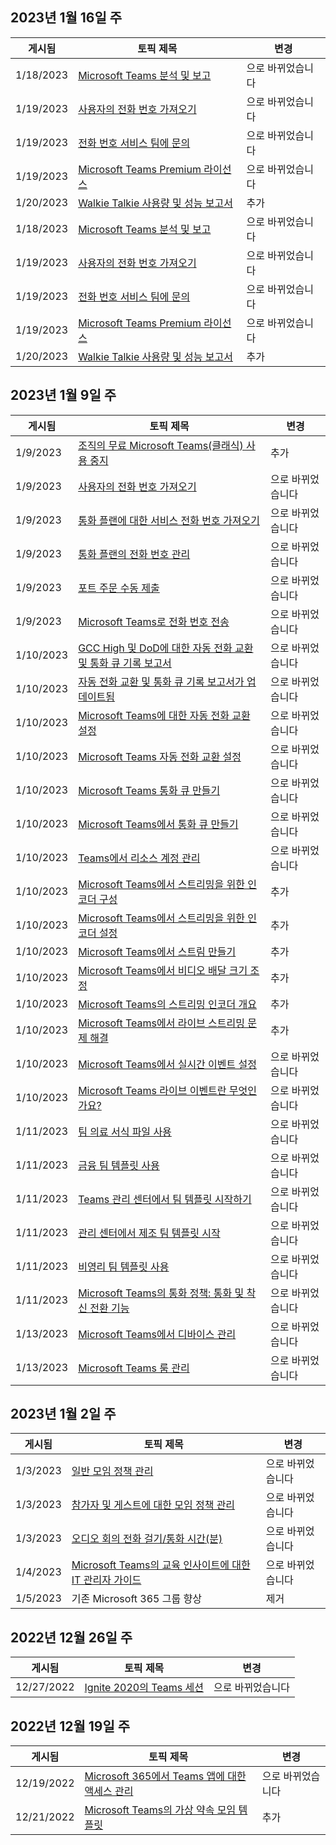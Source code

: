 <!-- This file is generated automatically each week. Changes made to this file will be overwritten.-->




## <a name="week-of-january-16-2023"></a>2023년 1월 16일 주


| 게시됨 |토픽 제목 | 변경 |
|------|------------|--------|
| 1/18/2023 | [Microsoft Teams 분석 및 보고](/MicrosoftTeams/teams-analytics-and-reports/teams-reporting-reference) | 으로 바뀌었습니다 |
| 1/19/2023 | [사용자의 전화 번호 가져오기](/MicrosoftTeams/getting-phone-numbers-for-your-users) | 으로 바뀌었습니다 |
| 1/19/2023 | [전화 번호 서비스 팀에 문의](/MicrosoftTeams/manage-phone-numbers-for-your-organization/contact-tns-service-desk) | 으로 바뀌었습니다 |
| 1/19/2023 | [Microsoft Teams Premium 라이선스](/MicrosoftTeams/teams-add-on-licensing/licensing-enhance-teams) | 으로 바뀌었습니다 |
| 1/20/2023 | [Walkie Talkie 사용량 및 성능 보고서](/MicrosoftTeams/teams-analytics-and-reports/walkie-talkie-usage-report) | 추가 |
| 1/18/2023 | [Microsoft Teams 분석 및 보고](/MicrosoftTeams/teams-analytics-and-reports/teams-reporting-reference) | 으로 바뀌었습니다 |
| 1/19/2023 | [사용자의 전화 번호 가져오기](/MicrosoftTeams/getting-phone-numbers-for-your-users) | 으로 바뀌었습니다 |
| 1/19/2023 | [전화 번호 서비스 팀에 문의](/MicrosoftTeams/manage-phone-numbers-for-your-organization/contact-tns-service-desk) | 으로 바뀌었습니다 |
| 1/19/2023 | [Microsoft Teams Premium 라이선스](/MicrosoftTeams/teams-add-on-licensing/licensing-enhance-teams) | 으로 바뀌었습니다 |
| 1/20/2023 | [Walkie Talkie 사용량 및 성능 보고서](/MicrosoftTeams/teams-analytics-and-reports/walkie-talkie-usage-report) | 추가 |


## <a name="week-of-january-09-2023"></a>2023년 1월 9일 주


| 게시됨 |토픽 제목 | 변경 |
|------|------------|--------|
| 1/9/2023 | [조직의 무료 Microsoft Teams(클래식) 사용 중지](/MicrosoftTeams/teams-add-on-licensing/remove-assign-free-licenses) | 추가 |
| 1/9/2023 | [사용자의 전화 번호 가져오기](/MicrosoftTeams/getting-phone-numbers-for-your-users) | 으로 바뀌었습니다 |
| 1/9/2023 | [통화 플랜에 대한 서비스 전화 번호 가져오기](/MicrosoftTeams/getting-service-phone-numbers) | 으로 바뀌었습니다 |
| 1/9/2023 | [통화 플랜의 전화 번호 관리](/MicrosoftTeams/manage-phone-numbers-for-your-organization/manage-phone-numbers-for-your-organization) | 으로 바뀌었습니다 |
| 1/9/2023 | [포트 주문 수동 제출](/MicrosoftTeams/phone-number-calling-plans/manually-submit-port-order) | 으로 바뀌었습니다 |
| 1/9/2023 | [Microsoft Teams로 전화 번호 전송](/MicrosoftTeams/phone-number-calling-plans/transfer-phone-numbers-to-teams) | 으로 바뀌었습니다 |
| 1/10/2023 | [GCC High 및 DoD에 대한 자동 전화 교환 및 통화 큐 기록 보고서](/MicrosoftTeams/aa-cq-cqd-historical-reports-v163) | 으로 바뀌었습니다 |
| 1/10/2023 | [자동 전화 교환 및 통화 큐 기록 보고서가 업데이트됨](/MicrosoftTeams/aa-cq-cqd-historical-reports) | 으로 바뀌었습니다 |
| 1/10/2023 | [Microsoft Teams에 대한 자동 전화 교환 설정](/MicrosoftTeams/create-a-phone-system-auto-attendant-smb) | 으로 바뀌었습니다 |
| 1/10/2023 | [Microsoft Teams 자동 전화 교환 설정](/MicrosoftTeams/create-a-phone-system-auto-attendant) | 으로 바뀌었습니다 |
| 1/10/2023 | [Microsoft Teams 통화 큐 만들기](/MicrosoftTeams/create-a-phone-system-call-queue-smb) | 으로 바뀌었습니다 |
| 1/10/2023 | [Microsoft Teams에서 통화 큐 만들기](/MicrosoftTeams/create-a-phone-system-call-queue) | 으로 바뀌었습니다 |
| 1/10/2023 | [Teams에서 리소스 계정 관리](/MicrosoftTeams/manage-resource-accounts) | 으로 바뀌었습니다 |
| 1/10/2023 | [Microsoft Teams에서 스트리밍을 위한 인코더 구성](/MicrosoftTeams/teams-encoder-configuration) | 추가 |
| 1/10/2023 | [Microsoft Teams에서 스트리밍을 위한 인코더 설정](/MicrosoftTeams/teams-encoder-setup) | 추가 |
| 1/10/2023 | [Microsoft Teams에서 스트림 만들기](/MicrosoftTeams/teams-stream-create-event) | 추가 |
| 1/10/2023 | [Microsoft Teams에서 비디오 배달 크기 조정](/MicrosoftTeams/teams-stream-ecdn) | 추가 |
| 1/10/2023 | [Microsoft Teams의 스트리밍 인코더 개요](/MicrosoftTeams/teams-stream-overview) | 추가 |
| 1/10/2023 | [Microsoft Teams에서 라이브 스트리밍 문제 해결](/MicrosoftTeams/teams-stream-troubleshooting) | 추가 |
| 1/10/2023 | [Microsoft Teams에서 실시간 이벤트 설정](/MicrosoftTeams/teams-live-events/set-up-for-teams-live-events) | 으로 바뀌었습니다 |
| 1/10/2023 | [Microsoft Teams 라이브 이벤트란 무엇인가요?](/MicrosoftTeams/teams-live-events/what-are-teams-live-events) | 으로 바뀌었습니다 |
| 1/11/2023 | [팀 의료 서식 파일 사용](/MicrosoftTeams/expand-teams-across-your-org/healthcare/healthcare-templates-admin-console) | 으로 바뀌었습니다 |
| 1/11/2023 | [금융 팀 템플릿 사용](/MicrosoftTeams/financial-teams-templates-in-the-admin-console) | 으로 바뀌었습니다 |
| 1/11/2023 | [Teams 관리 센터에서 팀 템플릿 시작하기](/MicrosoftTeams/get-started-with-teams-templates-in-the-admin-console) | 으로 바뀌었습니다 |
| 1/11/2023 | [관리 센터에서 제조 팀 템플릿 시작](/MicrosoftTeams/manufacturing-teams-templates-in-the-admin-console) | 으로 바뀌었습니다 |
| 1/11/2023 | [비영리 팀 템플릿 사용](/MicrosoftTeams/team-templates-nonprofit) | 으로 바뀌었습니다 |
| 1/11/2023 | [Microsoft Teams의 통화 정책: 통화 및 착신 전환 기능](/MicrosoftTeams/teams-calling-policy) | 으로 바뀌었습니다 |
| 1/13/2023 | [Microsoft Teams에서 디바이스 관리](/MicrosoftTeams/devices/device-management) | 으로 바뀌었습니다 |
| 1/13/2023 | [Microsoft Teams 룸 관리](/MicrosoftTeams/rooms/rooms-manage) | 으로 바뀌었습니다 |


## <a name="week-of-january-02-2023"></a>2023년 1월 2일 주


| 게시됨 |토픽 제목 | 변경 |
|------|------------|--------|
| 1/3/2023 | [일반 모임 정책 관리](/MicrosoftTeams/meeting-policies-in-teams-general) | 으로 바뀌었습니다 |
| 1/3/2023 | [참가자 및 게스트에 대한 모임 정책 관리](/MicrosoftTeams/meeting-policies-participants-and-guests) | 으로 바뀌었습니다 |
| 1/3/2023 | [오디오 회의 전화 걸기/통화 시간(분)](/MicrosoftTeams/audio-conferencing-subscription-dial-out) | 으로 바뀌었습니다 |
| 1/4/2023 | [Microsoft Teams의 교육 인사이트에 대한 IT 관리자 가이드](/MicrosoftTeams/class-insights) | 으로 바뀌었습니다 |
| 1/5/2023 | 기존 Microsoft 365 그룹 향상 | 제거 |


## <a name="week-of-december-26-2022"></a>2022년 12월 26일 주


| 게시됨 |토픽 제목 | 변경 |
|------|------------|--------|
| 12/27/2022 | [Ignite 2020의 Teams 세션](/MicrosoftTeams/ignite-2020-landing-page) | 으로 바뀌었습니다 |


## <a name="week-of-december-19-2022"></a>2022년 12월 19일 주


| 게시됨 |토픽 제목 | 변경 |
|------|------------|--------|
| 12/19/2022 | [Microsoft 365에서 Teams 앱에 대한 액세스 관리](/MicrosoftTeams/manage-third-party-teams-apps) | 으로 바뀌었습니다 |
| 12/21/2022 | [Microsoft Teams의 가상 약속 모임 템플릿](/MicrosoftTeams/virtual-appointment-meeting-template) | 추가 |
